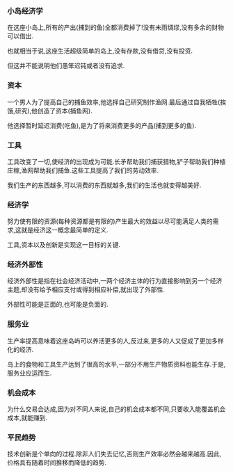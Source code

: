 ### 小岛经济学

在这座小岛上,所有的产出(捕到的鱼)全都消费掉了!没有未雨绸缪,没有多余的财物可以借出.

也就相当于说,这座生活超级简单的岛上,没有存款,没有借贷,没有投资.

但这并不能说明他们愚笨迟钝或者没有追求.

### 资本

一个男人为了提高自己的捕鱼效率,他选择自己研究制作渔网.最后通过自我牺牲(挨饿,研究),他创造了资本(捕鱼网).

他选择暂时延迟消费(吃鱼),是为了将来消费更多的产品(捕到更多的鱼).

### 工具

工具改变了一切,使经济的出现成为可能.长矛帮助我们捕获猎物,铲子帮助我们种植庄稼,渔网帮助我们捕鱼.这些工具提高了我们的劳动效率.

我们生产的东西越多,可以消费的东西就越多,我们的生活也就变得越美好.

### 经济学

努力使有限的资源(每种资源都是有限的)产生最大的效益以尽可能满足人类的需求,这就是经济这一概念最简单的定义.

工具,资本以及创新是实现这一目标的关键.

### 经济外部性

经济外部性是指在社会经济活动中,一两个经济主体的行为直接影响到另一个经济主题,却没有给予相应支付或得到相应补偿,就出现了外部性.

外部性可能是正面的,也可能是负面的.

### 服务业

生产率提高意味着这座岛屿可以养活更多的人,反过来,更多的人又促成了更加多样化的经济.

岛上的食物和工具生产达到了很高的水平,一部分不用生产物质资料也能生存.于是,服务业应运而生.

### 机会成本

为什么交易会达成,因为对不同人来说,自己的机会成本都不同,只要收入能覆盖机会成本,就能赚到.

### 平民趋势

技术创新是个单向的过程.除非人们失去记忆,否则生产效率必然会越来越高.因此,价格具有随着时间推移而降低的趋势.
